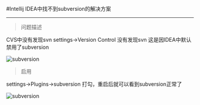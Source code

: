 #Intellij IDEA中找不到subversion的解决方案
***
>问题描述

CVS中没有发现svn
settings->Version Control 没有发现svn
这是因IDEA中默认禁用了subversion

![subversion](/home/caojx/learn/notes/images/idea/idea-subversion.png)


>启用

settings->Plugins->subversion 打勾，重启后就可以看到subversion正常了

![subversion](/home/caojx/learn/notes/images/idea/idea-subversion2.png)

